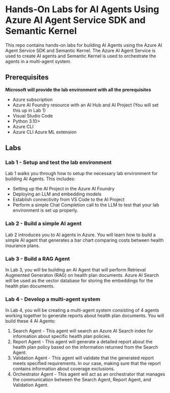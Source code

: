 # Hands-On Labs for AI Agents Using Azure AI Agent Service SDK and Semantic Kernel

This repo contains hands-on labs for building AI Agents using the Azure AI Agent Service SDK and Semantic Kernel. The Azure AI Agent Service is used to create AI agents and Semantic Kernel is used to orchestrate the agents in a multi-agent system. 

## Prerequisites
**Microsoft will provide the lab environment with all the prerequisites**
* Azure subscription
* Azure AI Foundry resource with an AI Hub and AI Project (You will set this up in Lab 1)
* Visual Studio Code
* Python 3.10>
* Azure CLI
* Azure CLI Azure ML extension

## Labs

### Lab 1 - Setup and test the lab environment
Lab 1 walks you through how to setup the necessary lab environment for building AI Agents. This includes:
* Setting up the AI Project in the Azure AI Foundry
* Deploying an LLM and embedding models
* Establish connectivity from VS Code to the AI Project
* Perform a simple Chat Completion call to the LLM to test that your lab environment is set up properly. 

### Lab 2 - Build a simple AI agent
Lab 2 introduces you to AI agents in Azure. You will learn how to build a simple AI agent that generates a bar chart comparing costs between health insurance plans.

### Lab 3 - Build a RAG Agent
In Lab 3, you will be building an AI Agent that will perform Retrieval Augmented Generaton (RAG) on health plan documents. Azure AI Search will be used as the vector database for storing the embeddings for the health plan documents.

### Lab 4 - Develop a multi-agent system
In Lab 4, you will be creating a multi-agent system consisting of 4 agents working together to generate reports about health plan documents. You will build these 4 AI Agents:
1. Search Agent - This agent will search an Azure AI Search index for information about specific health plan policies.
2. Report Agent - This agent will generate a detailed report about the health plan policy based on the information returned from the Search Agent.
3. Validation Agent - This agent will validate that the generated report meets specified requirements. In our case, making sure that the report contains information about coverage exclusions.
4. Orchestrator Agent - This agent will act as an orchestrator that manages the communication between the Search Agent, Report Agent, and Validation Agent.
